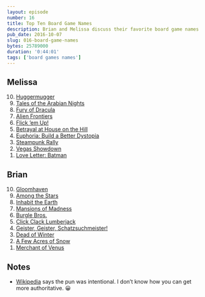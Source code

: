 ```yaml
---
layout: episode
number: 16
title: Top Ten Board Game Names 
description: Brian and Melissa discuss their favorite board game names. The word “evocative” is used a lot.  
pub_date: 2016-10-07
slug: 016-board-game-names
bytes: 25789000
duration: '0:44:01'
tags: ['board games names']
---
```


<h2>Melissa</h2>
<ol reversed>
<li><a href="https://boardgamegeek.com/boardgame/2387/huggermugger">Huggermugger</a></li>
<li><a href="https://boardgamegeek.com/boardgame/34119/tales-arabian-nights">Tales of the Arabian Nights</a></li>
<li><a href="https://boardgamegeek.com/boardgame/181279/fury-dracula-third-edition">Fury of Dracula</a></li>
<li><a href="https://boardgamegeek.com/boardgame/48726/alien-frontiers">Alien Frontiers</a></li>
<li><a href="https://boardgamegeek.com/boardgame/169124/flick-em">Flick ’em Up!</a></li>
<li><a href="https://boardgamegeek.com/boardgame/10547/betrayal-house-hill">Betrayal at House on the Hill</a></li>
<li><a href="https://boardgamegeek.com/boardgame/133848/euphoria-build-better-dystopia">Euphoria: Build a Better Dystopia</a></li>
<li><a href="https://boardgamegeek.com/boardgame/162007/steampunk-rally">Steampunk Rally</a></li>
<li><a href="https://boardgamegeek.com/boardgame/15364/vegas-showdown">Vegas Showdown</a></li>
<li><a href="https://boardgamegeek.com/boardgame/168584/love-letter-batman">Love Letter: Batman</a></li>
</ol>

<h2>Brian</h2>
<ol reversed>
<li><a href="https://boardgamegeek.com/boardgame/174430/gloomhaven">Gloomhaven</a></li>
<li><a href="https://boardgamegeek.com/boardgame/110277/among-stars">Among the Stars</a></li>
<li><a href="https://boardgamegeek.com/boardgame/181797/inhabit-earth">Inhabit the Earth</a></li>
<li><a href="https://boardgamegeek.com/boardgame/205059/mansions-madness-second-edition">Mansions of Madness</a></li>
<li><a href="https://boardgamegeek.com/boardgame/172081/burgle-bros">Burgle Bros.</a></li>
<li><a href="https://boardgamegeek.com/boardgame/39206/click-clack-lumberjack">Click Clack Lumberjack</a></li>
<li><a href="https://boardgamegeek.com/boardgame/146312/ghost-fightin-treasure-hunters">Geister, Geister, Schatzsuchmeister!</a></li>
<li><a href="https://boardgamegeek.com/boardgame/150376/dead-winter-crossroads-game">Dead of Winter</a></li>
<li><a href="https://boardgamegeek.com/boardgame/79828/few-acres-snow">A Few Acres of Snow</a></li>
<li><a href="https://boardgamegeek.com/boardgame/131646/merchant-venus-second-edition">Merchant of Venus</a></li>
</ol>

<h2>Notes</h2>
<ul>
    <li><a href="https://en.m.wikipedia.org/wiki/Merchant_of_Venus">Wikipedia</a> says the pun was intentional. I don’t know how you can get more authoritative. 😀</li>
</ul>